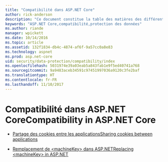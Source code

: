 ```yaml
---
title: "Compatibilité dans ASP.NET Core"
author: rick-anderson
description: "Ce document constitue la table des matières des différentes rubriques relatives à la compatibilité de la protection des données ASP.NET Core."
keywords: "ASP.NET Core,compatibilité,protection des données"
ms.author: riande
manager: wpickett
ms.date: 10/14/2016
ms.topic: article
ms.assetid: 132f1834-db4c-4874-af6f-9a57cc0a8e83
ms.technology: aspnet
ms.prod: asp.net-core
uid: security/data-protection/compatibility/index
ms.openlocfilehash: 5031974e39a03eab5a843fab1e9f5ed40741a768
ms.sourcegitcommit: 9a9483aceb34591c97451997036a9120c3fe2baf
ms.translationtype: HT
ms.contentlocale: fr-FR
ms.lasthandoff: 11/10/2017
---
```

# <a name="compatibility-in-aspnet-core"></a><span data-ttu-id="2dbca-104">Compatibilité dans ASP.NET Core</span><span class="sxs-lookup"><span data-stu-id="2dbca-104">Compatibility in ASP.NET Core</span></span>

* [<span data-ttu-id="2dbca-105">Partage des cookies entre les applications</span><span class="sxs-lookup"><span data-stu-id="2dbca-105">Sharing cookies between applications</span></span>](cookie-sharing.md)

* [<span data-ttu-id="2dbca-106">Remplacement de \<machineKey> dans ASP.NET</span><span class="sxs-lookup"><span data-stu-id="2dbca-106">Replacing \<machineKey> in ASP.NET</span></span>](replacing-machinekey.md)
